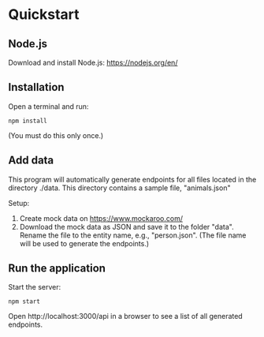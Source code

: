 # Quickstart

## Node.js
Download and install Node.js: https://nodejs.org/en/

## Installation
Open a terminal and run:
```
npm install
```
(You must do this only once.)

## Add data
This program will automatically generate endpoints for all files located in the directory ./data. This directory contains a sample file, "animals.json"

Setup:

1. Create mock data on https://www.mockaroo.com/
2. Download the mock data as JSON and save it to the folder "data". Rename the file to the entity name, e.g., "person.json". (The file name will be used to generate the endpoints.)

## Run the application
Start the server:
```
npm start
```

Open http://localhost:3000/api in a browser to see a list of all generated endpoints.
    